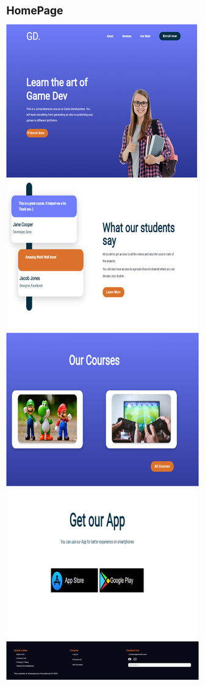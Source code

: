 # HomePage


<img src="responsivehomepage/public//herosection.PNG" alt="Anasayfa_" width="500" height="400">
<img src="responsivehomepage/public//hero2.PNG" alt="Anasayfa_" width="700" height="400">
<img src="responsivehomepage/public//courses.PNG" alt="Anasayfa_" width="700" height="400">
<img src="responsivehomepage/public//app.PNG" alt="Anasayfa_" width="700" height="400">
<img src="responsivehomepage/public//footer.PNG" alt="Anasayfa_" width="700" height="100">
